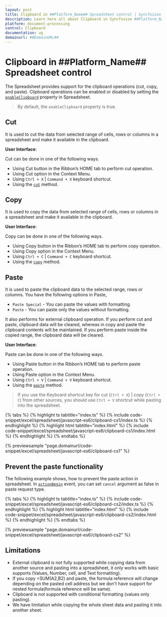 ```yaml
---
layout: post
title: Clipboard in ##Platform_Name## Spreadsheet control | Syncfusion
description: Learn here all about Clipboard in Syncfusion ##Platform_Name## Spreadsheet control of Syncfusion Essential JS 2 and more.
platform: document-processing
control: Clipboard 
documentation: ug
domainurl: ##DomainURL##
---
```


# Clipboard in ##Platform_Name## Spreadsheet control

The Spreadsheet provides support for the clipboard operations (cut, copy, and paste). Clipboard operations can be enabled or disabled by setting the [`enableClipboard`](https://ej2.syncfusion.com/documentation/api/spreadsheet/#enableclipboard) property in Spreadsheet.
 
> By default, the `enableClipboard` property is true.

## Cut

It is used to cut the data from selected range of cells, rows or columns in a spreadsheet and make it available in the clipboard.

**User Interface**:

Cut can be done in one of the following ways.

* Using Cut button in the Ribbon’s HOME tab to perform cut operation.
* Using Cut option in the Context Menu.
* Using `Ctrl + X` | `Command + X` keyboard shortcut.
* Using the [`cut`](https://ej2.syncfusion.com/documentation/api/spreadsheet/#cut) method.
 
## Copy

It is used to copy the data from selected range of cells, rows or columns in a spreadsheet and make it available in the clipboard.

**User Interface**:

Copy can be done in one of the following ways.

* Using Copy button in the Ribbon’s HOME tab to perform copy operation.
* Using Copy option in the Context Menu.
* Using `Ctrl + C` | `Command + C` keyboard shortcut.
* Using the [`copy`](https://ej2.syncfusion.com/documentation/api/spreadsheet/#copy) method.

## Paste

It is used to paste the clipboard data to the selected range, rows or columns. You have the following options in Paste,

* `Paste Special` - You can paste the values with formatting.
* `Paste` - You can paste only the values without formatting.

It also performs for external clipboard operation. If you perform cut and paste, clipboard data will be cleared, whereas in copy and paste the clipboard contents will be maintained. If you perform paste inside the copied range, the clipboard data will be cleared.

**User Interface**:

Paste can be done in one of the following ways.

* Using Paste button in the Ribbon’s HOME tab to perform paste operation.
* Using Paste option in the Context Menu.
* Using `Ctrl + V` | `Command + V` keyboard shortcut.
* Using the [`paste`](https://ej2.syncfusion.com/documentation/api/spreadsheet/#paste) method.

> If you use the Keyboard shortcut key for cut (`Ctrl + X`) | copy (`Ctrl + C`) from other sources, you should use `Ctrl + V` shortcut while pasting into the spreadsheet.

{% tabs %}
{% highlight ts tabtitle="index.ts" %}
{% include code-snippet/excel/spreadsheet/javascript-es6/clipboard-cs1/index.ts %}
{% endhighlight %}
{% highlight html tabtitle="index.html" %}
{% include code-snippet/excel/spreadsheet/javascript-es6/clipboard-cs1/index.html %}
{% endhighlight %}
{% endtabs %}
        
{% previewsample "page.domainurl/code-snippet/excel/spreadsheet/javascript-es6/clipboard-cs1" %}

## Prevent the paste functionality

The following example shows, how to prevent the paste action in spreadsheet. In [`actionBegin`](https://ej2.syncfusion.com/documentation/api/spreadsheet/#actionbegin) event, you can set `cancel` argument as false in paste request type.

{% tabs %}
{% highlight ts tabtitle="index.ts" %}
{% include code-snippet/excel/spreadsheet/javascript-es6/clipboard-cs2/index.ts %}
{% endhighlight %}
{% highlight html tabtitle="index.html" %}
{% include code-snippet/excel/spreadsheet/javascript-es6/clipboard-cs2/index.html %}
{% endhighlight %}
{% endtabs %}
        
{% previewsample "page.domainurl/code-snippet/excel/spreadsheet/javascript-es6/clipboard-cs2" %}

## Limitations

* External clipboard is not fully supported while copying data from another source and pasting into a spreadsheet, it only works with basic supports (Values, Number, cell, and Text formatting).
* If you copy =SUM(A2,B2) and paste, the formula reference will change depending on the pasted cell address but we don't have support for nested formula(formula reference will be same).
* Clipboard is not supported with conditional formatting (values only pasting).
* We have limitation while copying the whole sheet data and pasting it into another sheet.